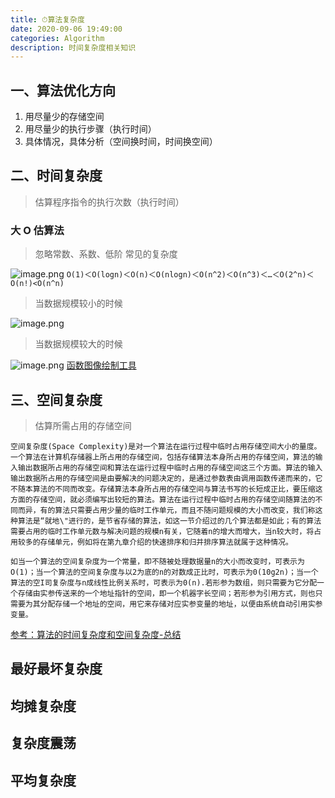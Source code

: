 ```yaml
---
title: ⏱算法复杂度
date: 2020-09-06 19:49:00
categories: Algorithm
description: 时间复杂度相关知识
---
```


## 一、算法优化方向

1. 用尽量少的存储空间
1. 用尽量少的执行步骤（执行时间）
1. 具体情况，具体分析（空间换时间，时间换空间）

## 二、时间复杂度

> 估算程序指令的执行次数（执行时间）

### 大 O 估算法

> 忽略常数、系数、低阶
> 常见的复杂度

![image.png](https://cdn.nlark.com/yuque/0/2020/png/1484158/1599393633525-ae152fa4-ab52-4436-a91a-4237888491db.png#align=left&display=inline&height=220&margin=%5Bobject%20Object%5D&name=image.png&originHeight=440&originWidth=915&size=109404&status=done&style=shadow&width=457.5)
`Ο(1)＜Ο(logn)＜Ο(n)＜Ο(nlogn)＜Ο(n^2)＜Ο(n^3)＜…＜Ο(2^n)＜Ο(n!)<O(n^n)`

> 当数据规模较小的时候

![image.png](https://cdn.nlark.com/yuque/0/2020/png/1484158/1599393701320-c1869593-be0a-4552-9b1c-8a6fb00d300c.png#align=left&display=inline&height=239&margin=%5Bobject%20Object%5D&name=image.png&originHeight=477&originWidth=813&size=162408&status=done&style=shadow&width=406.5)

> 当数据规模较大的时候

![image.png](https://cdn.nlark.com/yuque/0/2020/png/1484158/1599395912246-1e996955-9150-4af1-b6d9-f7d15ce7d594.png#align=left&display=inline&height=253&margin=%5Bobject%20Object%5D&name=image.png&originHeight=597&originWidth=1004&size=174523&status=done&style=shadow&width=426)
[函数图像绘制工具](https://zh.numberempire.com/graphingcalculator.php)

## 三、空间复杂度

> 估算所需占用的存储空间

```
空间复杂度(Space Complexity)是对一个算法在运行过程中临时占用存储空间大小的量度。一个算法在计算机存储器上所占用的存储空间，包括存储算法本身所占用的存储空间，算法的输入输出数据所占用的存储空间和算法在运行过程中临时占用的存储空间这三个方面。算法的输入输出数据所占用的存储空间是由要解决的问题决定的，是通过参数表由调用函数传递而来的，它不随本算法的不同而改变。存储算法本身所占用的存储空间与算法书写的长短成正比，要压缩这方面的存储空间，就必须编写出较短的算法。算法在运行过程中临时占用的存储空间随算法的不同而异，有的算法只需要占用少量的临时工作单元，而且不随问题规模的大小而改变，我们称这种算法是“就地\"进行的，是节省存储的算法，如这一节介绍过的几个算法都是如此；有的算法需要占用的临时工作单元数与解决问题的规模n有关，它随着n的增大而增大，当n较大时，将占用较多的存储单元，例如将在第九章介绍的快速排序和归并排序算法就属于这种情况。

如当一个算法的空间复杂度为一个常量，即不随被处理数据量n的大小而改变时，可表示为O(1)；当一个算法的空间复杂度与以2为底的n的对数成正比时，可表示为0(10g2n)；当一个算法的空I司复杂度与n成线性比例关系时，可表示为0(n).若形参为数组，则只需要为它分配一个存储由实参传送来的一个地址指针的空间，即一个机器字长空间；若形参为引用方式，则也只需要为其分配存储一个地址的空间，用它来存储对应实参变量的地址，以便由系统自动引用实参变量。
```

[参考：算法的时间复杂度和空间复杂度-总结](https://blog.csdn.net/zolalad/article/details/11848739)

## 最好最坏复杂度

## 均摊复杂度

## 复杂度震荡

## 平均复杂度

##
